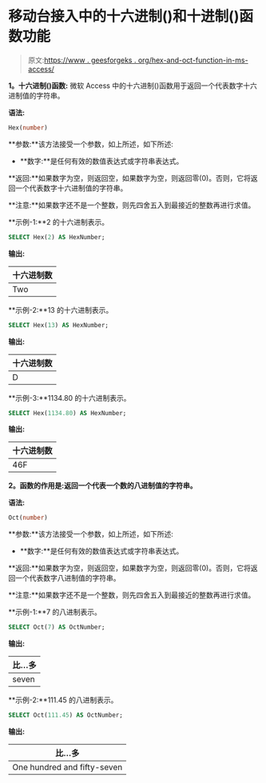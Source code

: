 # 移动台接入中的十六进制()和十进制()函数功能

> 原文:[https://www . geesforgeks . org/hex-and-oct-function-in-ms-access/](https://www.geeksforgeeks.org/hex-and-oct-function-function-in-ms-access/)

**1。十六进制()函数:**
微软 Access 中的十六进制()函数用于返回一个代表数字十六进制值的字符串。

**语法:**

```sql
Hex(number)

```

**参数:**该方法接受一个参数，如上所述，如下所述:

*   **数字:**是任何有效的数值表达式或字符串表达式。

**返回:**如果数字为空，则返回空，如果数字为空，则返回零(0)。否则，它将返回一个代表数字十六进制值的字符串。

**注意:**如果数字还不是一个整数，则先四舍五入到最接近的整数再进行求值。

**示例-1:**2 的十六进制表示。

```sql
SELECT Hex(2) AS HexNumber;

```

**输出:**

| 十六进制数 |
| --- |
| Two |

**示例-2:**13 的十六进制表示。

```sql
SELECT Hex(13) AS HexNumber;

```

**输出:**

| 十六进制数 |
| --- |
| D |

**示例-3:**1134.80 的十六进制表示。

```sql
SELECT Hex(1134.80) AS HexNumber;        

```

**输出:**

| 十六进制数 |
| --- |
| 46F |

**2。函数的作用是:返回一个代表一个数的八进制值的字符串。**

**语法:**

```sql
Oct(number)

```

**参数:**该方法接受一个参数，如上所述，如下所述:

*   **数字:**是任何有效的数值表达式或字符串表达式。

**返回:**如果数字为空，则返回空，如果数字为空，则返回零(0)。否则，它将返回一个代表数字八进制值的字符串。

**注意:**如果数字还不是一个整数，则先四舍五入到最接近的整数再进行求值。

**示例-1:**7 的八进制表示。

```sql
SELECT Oct(7) AS OctNumber;                

```

**输出:**

| 比…多 |
| --- |
| seven |

**示例-2:**111.45 的八进制表示。

```sql
SELECT Oct(111.45) AS OctNumber;                

```

**输出:**

| 比…多 |
| --- |
| One hundred and fifty-seven |